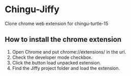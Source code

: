 # Chingu-Jiffy
Clone chrome web extension for chingu-turtle-15

## How to install the chrome extension
1. Open Chrome and put chrome://extensions/ in the url.
2. Check the developer mode checkbox.
3. Click the button load unpacked extension.
4. Find the Jiffy project folder and load the extension.
